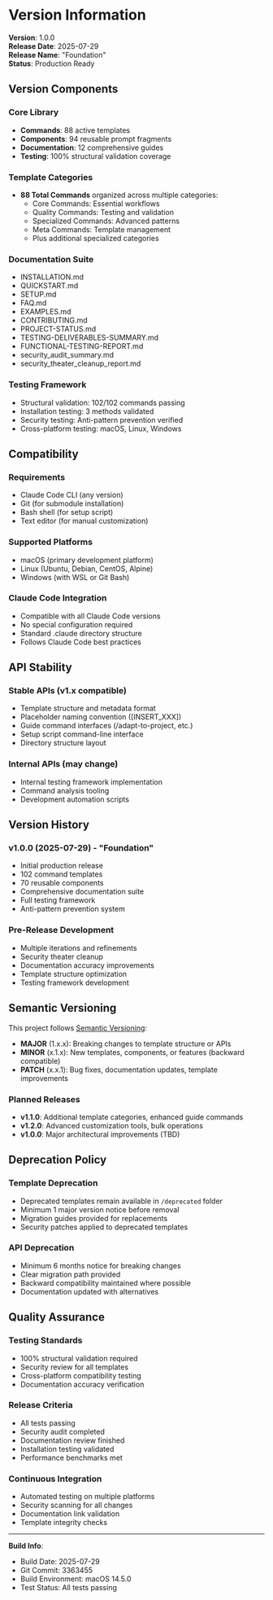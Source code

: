 # Version Information

**Version**: 1.0.0  
**Release Date**: 2025-07-29  
**Release Name**: "Foundation"  
**Status**: Production Ready

## Version Components

### Core Library
- **Commands**: 88 active templates
- **Components**: 94 reusable prompt fragments
- **Documentation**: 12 comprehensive guides
- **Testing**: 100% structural validation coverage

### Template Categories
- **88 Total Commands** organized across multiple categories:
  - Core Commands: Essential workflows
  - Quality Commands: Testing and validation
  - Specialized Commands: Advanced patterns
  - Meta Commands: Template management
  - Plus additional specialized categories

### Documentation Suite
- INSTALLATION.md
- QUICKSTART.md
- SETUP.md
- FAQ.md
- EXAMPLES.md
- CONTRIBUTING.md
- PROJECT-STATUS.md
- TESTING-DELIVERABLES-SUMMARY.md
- FUNCTIONAL-TESTING-REPORT.md
- security_audit_summary.md
- security_theater_cleanup_report.md

### Testing Framework
- Structural validation: 102/102 commands passing
- Installation testing: 3 methods validated
- Security testing: Anti-pattern prevention verified
- Cross-platform testing: macOS, Linux, Windows

## Compatibility

### Requirements
- Claude Code CLI (any version)
- Git (for submodule installation)
- Bash shell (for setup script)
- Text editor (for manual customization)

### Supported Platforms
- macOS (primary development platform)
- Linux (Ubuntu, Debian, CentOS, Alpine)
- Windows (with WSL or Git Bash)

### Claude Code Integration
- Compatible with all Claude Code versions
- No special configuration required
- Standard .claude directory structure
- Follows Claude Code best practices

## API Stability

### Stable APIs (v1.x compatible)
- Template structure and metadata format
- Placeholder naming convention ([INSERT_XXX])
- Guide command interfaces (/adapt-to-project, etc.)
- Setup script command-line interface
- Directory structure layout

### Internal APIs (may change)
- Internal testing framework implementation
- Command analysis tooling
- Development automation scripts

## Version History

### v1.0.0 (2025-07-29) - "Foundation"
- Initial production release
- 102 command templates
- 70 reusable components
- Comprehensive documentation suite
- Full testing framework
- Anti-pattern prevention system

### Pre-Release Development
- Multiple iterations and refinements
- Security theater cleanup
- Documentation accuracy improvements
- Template structure optimization
- Testing framework development

## Semantic Versioning

This project follows [Semantic Versioning](https://semver.org/):

- **MAJOR** (1.x.x): Breaking changes to template structure or APIs
- **MINOR** (x.1.x): New templates, components, or features (backward compatible)
- **PATCH** (x.x.1): Bug fixes, documentation updates, template improvements

### Planned Releases
- **v1.1.0**: Additional template categories, enhanced guide commands
- **v1.2.0**: Advanced customization tools, bulk operations
- **v1.0.0**: Major architectural improvements (TBD)

## Deprecation Policy

### Template Deprecation
- Deprecated templates remain available in `/deprecated` folder
- Minimum 1 major version notice before removal
- Migration guides provided for replacements
- Security patches applied to deprecated templates

### API Deprecation  
- Minimum 6 months notice for breaking changes
- Clear migration path provided
- Backward compatibility maintained where possible
- Documentation updated with alternatives

## Quality Assurance

### Testing Standards
- 100% structural validation required
- Security review for all templates
- Cross-platform compatibility testing
- Documentation accuracy verification

### Release Criteria
- All tests passing
- Security audit completed
- Documentation review finished
- Installation testing validated
- Performance benchmarks met

### Continuous Integration
- Automated testing on multiple platforms
- Security scanning for all changes
- Documentation link validation
- Template integrity checks

---

**Build Info**:
- Build Date: 2025-07-29
- Git Commit: 3363455
- Build Environment: macOS 14.5.0
- Test Status: All tests passing